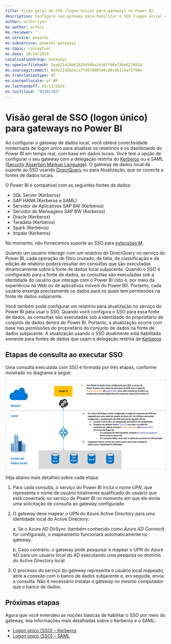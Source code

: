 ```yaml
---
title: Visão geral de SSO (logon único) para gateways no Power BI
description: Configure seu gateway para habilitar o SSO (logon único) do Power BI para fontes de dados locais.
author: arthiriyer
ms.author: arthii
ms.reviewer: ''
ms.service: powerbi
ms.subservice: powerbi-gateways
ms.topic: conceptual
ms.date: 10/10/2019
LocalizationGroup: Gateways
ms.openlocfilehash: 5eab21418eb1028d94ba2e50ffd6e736e6226018
ms.sourcegitcommit: 0e9e211082eca7fd939803e0cd9c6b114af2f90a
ms.translationtype: HT
ms.contentlocale: pt-BR
ms.lasthandoff: 05/13/2020
ms.locfileid: "83301783"
---
```

# <a name="overview-of-single-sign-on-sso-for-gateways-in-power-bi"></a>Visão geral de SSO (logon único) para gateways no Power BI

Ao configurar o gateway de dados local, você obterá conectividade ininterrupta de logon único para atualizar os relatórios e os dashboards do Power BI em tempo real, com base em dados locais. Você tem a opção de configurar o seu gateway com a delegação restrita do [Kerberos](service-gateway-sso-kerberos.md) ou a SAML ([Security Assertion Markup Language](service-gateway-sso-saml.md)). O gateway de dados local dá suporte ao SSO usando [DirectQuery](desktop-directquery-about.md) ou para Atualização, que se conecta a fontes de dados locais. 

O Power BI é compatível com as seguintes fontes de dados:

* SQL Server (Kerberos)
* SAP HANA (Kerberos e SAML)
* Servidor de Aplicativos SAP BW (Kerberos)
* Servidor de Mensagens SAP BW (Kerberos) 
* Oracle (Kerberos) 
* Teradata (Kerberos)
* Spark (Kerberos)
* Impala (Kerberos)

No momento, não fornecemos suporte ao SSO para [extensões M](https://github.com/microsoft/DataConnectors/blob/master/docs/m-extensions.md).

Quando um usuário interagir com um relatório do DirectQuery no serviço do Power BI, cada operação de filtro cruzado, de fatia, de classificação e de edição de relatório poderá resultar em consultas que são executadas dinamicamente sobre à fonte de dados local subjacente. Quando o SSO é configurado para a fonte de dados, as consultas são executadas sob a identidade do usuário que interage com o Power BI (isto é, por meio da experiência na Web ou de aplicativos móveis do Power BI). Portanto, cada usuário enxerga precisamente os dados para os quais tem permissões na fonte de dados subjacente. 

Você também pode configurar um relatório para atualização no serviço do Power BI para usar o SSO. Quando você configura o SSO para essa fonte de dados, as consultas são executadas sob a identidade do proprietário do conjunto de dados dentro do Power BI. Portanto, a atualização ocorre com base nas permissões do proprietário do conjunto de dados na fonte de dados subjacente. A atualização usando o SSO atualmente está habilitada somente para fontes de dados que usam a delegação restrita de [Kerberos](service-gateway-sso-kerberos.md) 

## <a name="query-steps-when-running-sso"></a>Etapas de consulta ao executar SSO

Uma consulta executada com SSO é formada por três etapas, conforme mostrado no diagrama a seguir.

![Etapas de consulta SSO](media/service-gateway-sso-overview/sso-query-steps.png)

Veja abaixo mais detalhes sobre cada etapa:

1. Para cada consulta, o serviço do Power BI inclui o *nome UPN*, que representa o nome de usuário totalmente qualificado do usuário que está conectado no serviço do Power BI no momento em que ele envia uma solicitação de consulta ao gateway configurado.

2. O gateway deve mapear o UPN do Azure Active Directory para uma identidade local do Active Directory:

   a. Se o Azure AD DirSync (também conhecido como *Azure AD Connect*) for configurado, o mapeamento funcionará automaticamente no gateway.

   b.  Caso contrário, o gateway pode pesquisar e mapear o UPN do Azure AD para um usuário local do AD executando uma pesquisa no domínio do Active Directory local.

3. O processo do serviço do gateway representa o usuário local mapeado, abre a conexão com o banco de dados subjacente e, em seguida, envia a consulta. Não é necessário instalar o gateway no mesmo computador que o banco de dados.

## <a name="next-steps"></a>Próximas etapas

Agora que você entendeu as noções básicas de habilitar o SSO por meio do gateway, leia informações mais detalhadas sobre o Kerberos e o SAML:

* [Logon único (SSO) – Kerberos](service-gateway-sso-kerberos.md)
* [Logon único (SSO) – SAML](service-gateway-sso-saml.md)
